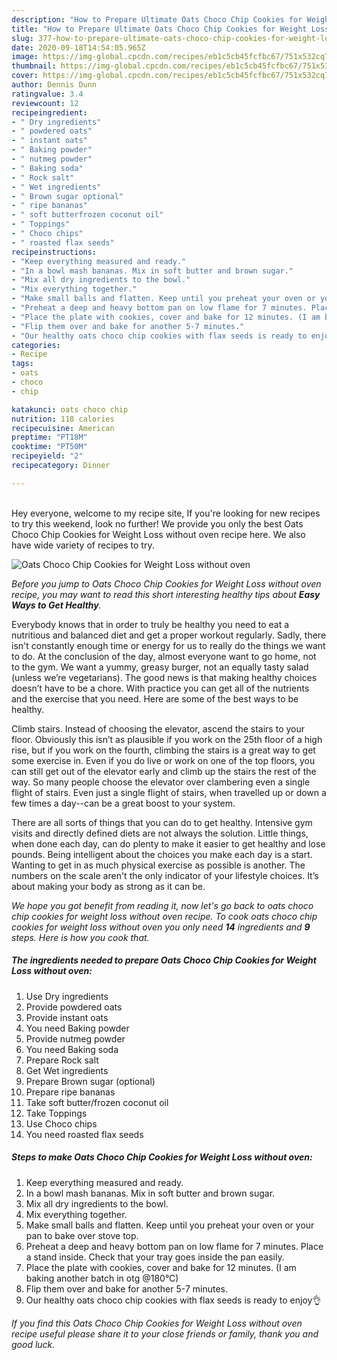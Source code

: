 ```yaml
---
description: "How to Prepare Ultimate Oats Choco Chip Cookies for Weight Loss without oven"
title: "How to Prepare Ultimate Oats Choco Chip Cookies for Weight Loss without oven"
slug: 377-how-to-prepare-ultimate-oats-choco-chip-cookies-for-weight-loss-without-oven
date: 2020-09-18T14:54:05.965Z
image: https://img-global.cpcdn.com/recipes/eb1c5cb45fcfbc67/751x532cq70/oats-choco-chip-cookies-for-weight-loss-without-oven-recipe-main-photo.jpg
thumbnail: https://img-global.cpcdn.com/recipes/eb1c5cb45fcfbc67/751x532cq70/oats-choco-chip-cookies-for-weight-loss-without-oven-recipe-main-photo.jpg
cover: https://img-global.cpcdn.com/recipes/eb1c5cb45fcfbc67/751x532cq70/oats-choco-chip-cookies-for-weight-loss-without-oven-recipe-main-photo.jpg
author: Dennis Dunn
ratingvalue: 3.4
reviewcount: 12
recipeingredient:
- " Dry ingredients"
- " powdered oats"
- " instant oats"
- " Baking powder"
- " nutmeg powder"
- " Baking soda"
- " Rock salt"
- " Wet ingredients"
- " Brown sugar optional"
- " ripe bananas"
- " soft butterfrozen coconut oil"
- " Toppings"
- " Choco chips"
- " roasted flax seeds"
recipeinstructions:
- "Keep everything measured and ready."
- "In a bowl mash bananas. Mix in soft butter and brown sugar."
- "Mix all dry ingredients to the bowl."
- "Mix everything together."
- "Make small balls and flatten. Keep until you preheat your oven or your pan to bake over stove top."
- "Preheat a deep and heavy bottom pan on low flame for 7 minutes. Place a stand inside. Check that your tray goes inside the pan easily."
- "Place the plate with cookies, cover and bake for 12 minutes. (I am baking another batch in otg @180°C)"
- "Flip them over and bake for another 5-7 minutes."
- "Our healthy oats choco chip cookies with flax seeds is ready to enjoy👌"
categories:
- Recipe
tags:
- oats
- choco
- chip

katakunci: oats choco chip 
nutrition: 118 calories
recipecuisine: American
preptime: "PT18M"
cooktime: "PT50M"
recipeyield: "2"
recipecategory: Dinner

---
```

<br>
Hey everyone, welcome to my recipe site, If you're looking for new recipes to try this weekend, look no further! We provide you only the best Oats Choco Chip Cookies for Weight Loss without oven recipe here. We also have wide variety of recipes to try.
<br>


![Oats Choco Chip Cookies for Weight Loss without oven](https://img-global.cpcdn.com/recipes/eb1c5cb45fcfbc67/751x532cq70/oats-choco-chip-cookies-for-weight-loss-without-oven-recipe-main-photo.jpg)

<i>Before you jump to Oats Choco Chip Cookies for Weight Loss without oven recipe, you may want to read this short interesting healthy tips about <strong>Easy Ways to Get Healthy</strong>.</i>

Everybody knows that in order to truly be healthy you need to eat a nutritious and balanced diet and get a proper workout regularly. Sadly, there isn't constantly enough time or energy for us to really do the things we want to do. At the conclusion of the day, almost everyone want to go home, not to the gym. We want a yummy, greasy burger, not an equally tasty salad (unless we’re vegetarians). The good news is that making healthy choices doesn’t have to be a chore. With practice you can get all of the nutrients and the exercise that you need. Here are some of the best ways to be healthy.

Climb stairs. Instead of choosing the elevator, ascend the stairs to your floor. Obviously this isn’t as plausible if you work on the 25th floor of a high rise, but if you work on the fourth, climbing the stairs is a great way to get some exercise in. Even if you do live or work on one of the top floors, you can still get out of the elevator early and climb up the stairs the rest of the way. So many people choose the elevator over clambering even a single flight of stairs. Even just a single flight of stairs, when travelled up or down a few times a day--can be a great boost to your system. 

There are all sorts of things that you can do to get healthy. Intensive gym visits and directly defined diets are not always the solution. Little things, when done each day, can do plenty to make it easier to get healthy and lose pounds. Being intelligent about the choices you make each day is a start. Wanting to get in as much physical exercise as possible is another. The numbers on the scale aren't the only indicator of your lifestyle choices. It’s about making your body as strong as it can be. 


<i>We hope you got benefit from reading it, now let's go back to oats choco chip cookies for weight loss without oven recipe. To cook oats choco chip cookies for weight loss without oven you only need <strong>14</strong> ingredients and <strong>9</strong> steps. Here is how you cook that.
</i>

##### The ingredients needed to prepare Oats Choco Chip Cookies for Weight Loss without oven:

1. Use  Dry ingredients
1. Provide  powdered oats
1. Provide  instant oats
1. You need  Baking powder
1. Provide  nutmeg powder
1. You need  Baking soda
1. Prepare  Rock salt
1. Get  Wet ingredients
1. Prepare  Brown sugar (optional)
1. Prepare  ripe bananas
1. Take  soft butter/frozen coconut oil
1. Take  Toppings
1. Use  Choco chips
1. You need  roasted flax seeds


##### Steps to make Oats Choco Chip Cookies for Weight Loss without oven:

1. Keep everything measured and ready.
1. In a bowl mash bananas. Mix in soft butter and brown sugar.
1. Mix all dry ingredients to the bowl.
1. Mix everything together.
1. Make small balls and flatten. Keep until you preheat your oven or your pan to bake over stove top.
1. Preheat a deep and heavy bottom pan on low flame for 7 minutes. Place a stand inside. Check that your tray goes inside the pan easily.
1. Place the plate with cookies, cover and bake for 12 minutes. (I am baking another batch in otg @180°C)
1. Flip them over and bake for another 5-7 minutes.
1. Our healthy oats choco chip cookies with flax seeds is ready to enjoy👌


<i>If you find this Oats Choco Chip Cookies for Weight Loss without oven recipe useful please share it to your close friends or family, thank you and good luck.</i>
